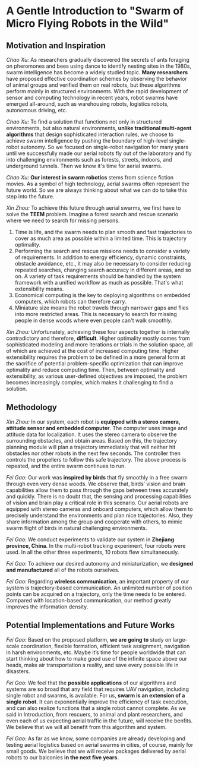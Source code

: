 # A Gentle Introduction to "Swarm of Micro Flying Robots in the Wild"

## Motivation and Inspiration

_Chao Xu:_ As researchers gradually discovered the secrets of ants foraging on pheromones and bees using dance to identify nesting sites in the 1980s, swarm intelligence has become a widely studied topic. **Many researchers** have proposed effective coordination schemes by observing the behavior of animal groups and verified them on real robots, but these algorithms perform mainly in structured environments. With the rapid development of sensor and computing technology in recent years, robot swarms have emerged all-around, such as warehousing robots, logistics robots, autonomous driving, etc. 

_Chao Xu:_ To find a solution that functions not only in structured environments, but also natural environments, **unlike traditional multi-agent algorithms** that design sophisticated interaction rules, we choose to achieve swarm intelligence by pushing the boundary of high-level single-robot autonomy. So we focused on single-robot navigation for many years until we successfully made our aerial robots fly out of the laboratory and fly into challenging environments such as forests, streets, indoors, and underground tunnels. Then we know it's time for aerial swarms.

_Chao Xu:_ **Our interest in swarm robotics** stems from science fiction movies. As a symbol of high technology, aerial swarms often represent the future world. So we are always thinking about what we can do to take this step into the future.

_Xin Zhou:_ To achieve this future through aerial swarms, we first have to solve the **TEEM** problem. Imagine a forest search and rescue scenario where we need to search for missing persons. 
1. Time is life, and the swarm needs to plan smooth and fast trajectories to cover as much area as possible within a limited time. This is trajectory optimality. 
2. Performing the search and rescue missions needs to consider a variety of requirements. In addition to energy efficiency, dynamic constraints, obstacle avoidance, etc., it may also be necessary to consider reducing repeated searches, changing search accuracy in different areas, and so on. A variety of task requirements should be handled by the system framework with a unified workflow as much as possible. That's what extensibility means.
3. Economical computing is the key to deploying algorithms on embedded computers, which robots can therefore carry.
4. Miniature size means the robot travels through narrower gaps and flies into more restricted areas. This is necessary to search for missing people in dense woods where even people can't walk smoothly.

_Xin Zhou:_ Unfortunately, achieving these four aspects together is internally contradictory and therefore, **difficult**. Higher optimality mostly comes from sophisticated modeling and more iterations or trials in the solution space, all of which are achieved at the cost of increased computing time. Higher extensibility requires the problem to be defined in a more general form at the sacrifice of potential problem-specific optimization that can improve optimality and reduce computing time. Then, between optimality and extensibility, as various user-defined objectives are imposed, the problem becomes increasingly complex, which makes it challenging to find a solution.

## Methodology

_Xin Zhou:_ In our system, each robot is **equipped with a stereo camera, attitude sensor and embedded computer**. The computer uses image and attitude data for localization. It uses the stereo camera to observe the surrounding obstacles, and obtain areas. Based on this, the trajectory planning module will plan a trajectory immediately that will neither hit obstacles nor other robots in the next few seconds. The controller then controls the propellers to follow this safe trajectory. The above process is repeated, and the entire swarm continues to run.

_Fei Gao:_ Our work was **inspired by birds** that fly smoothly in a free swarm through even very dense woods. We observe that, birds’ vision and brain capabilities allow them to pass through the gaps between trees accurately and quickly. There is no doubt that, the sensing and processing capabilities of vision and brain play a critical role in this scenario. Our aerial robots are equipped with stereo cameras and onboard computers, which allow them to precisely understand the environments and plan nice trajectories. Also, they share information among the group and cooperate with others, to mimic swarm flight of birds in natural challenging environments. 

_Fei Gao:_ We conduct experiments to validate our system in **Zhejiang province, China**. In the multi-robot tracking experiment, four robots were used. In all the other three experiments, 10 robots flew simultaneously.

_Fei Gao:_ To achieve our desired autonomy and miniaturization, we **designed and manufactured** all of the robots ourselves.

_Fei Gao:_ Regarding **wireless communication**, an important property of our system is trajectory-based communication. An unlimited number of position points can be acquired on a trajectory, only the time needs to be entered. Compared with location-based communication, our method greatly improves the information density.

## Potential Implementations and Future Works

_Fei Gao:_ Based on the proposed platform, **we are going to** study on large-scale coordination, flexible formation, efficient task assignment, navigation in harsh environments, etc. Maybe it’s time for people worldwide that can start thinking about how to make good use of the infinite space above our heads, make air transportation a reality, and save every possible life in disasters.

_Fei Gao:_ We feel that the **possible applications** of our algorithms and systems are so broad that any field that requires UAV navigation, including single robot and swarms, is available. For us, **swarm is an extension of a single robot**. It can exponentially improve the efficiency of task execution, and can also realize functions that a single robot cannot complete. As we said in Introduction, from rescuers, to animal and plant researchers, and even each of us expecting aerial traffic in the future, will receive the benfits. We believe that we will all benefit from this algorithm and system.

_Fei Gao:_ As far as we know, some companies are already developing and testing aerial logistics based on aerial swarms in cities, of course, mainly for small goods. We believe that we will receive packages delivered by aerial robots to our balconies **in the next five years.**
